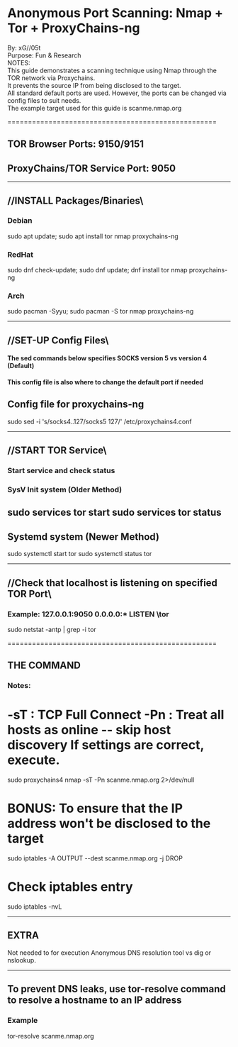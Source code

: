 # Anonymous Port Scanning: Nmap + Tor + ProxyChains-ng
By: xG//05t <br>
Purpose: Fun & Research <br>
NOTES: <br>
This guide demonstrates a scanning technique using Nmap through the TOR network via Proxychains. <br>
It prevents the source IP from being disclosed to the target. <br>
All standard default ports are used. However, the ports can be changed via config files to suit needs. <br>
The example target used for this guide is scanme.nmap.org <br>

===================================================
## TOR Browser Ports: 9150/9151
## ProxyChains/TOR Service Port: 9050
-----------------------------------------------------
## //INSTALL Packages/Binaries\\
### Debian
sudo apt update; sudo apt install tor nmap proxychains-ng
### RedHat
sudo dnf check-update; sudo dnf update; dnf install tor nmap proxychains-ng
### Arch
sudo pacman -Syyu; sudo pacman -S tor nmap proxychains-ng

-----------------------------------------------------
## //SET-UP Config Files\\
#### The sed commands below specifies SOCKS version 5 vs version 4 (Default)
#### This config file is also where to change the default port if needed

## Config file for proxychains-ng
sudo sed -i 's/socks4..127/socks5 127/' /etc/proxychains4.conf

-----------------------------------------------------
## //START TOR Service\\
### Start service and check status
### SysV Init system (Older Method)
sudo services tor start
sudo services tor status
----------------------------------
## Systemd system (Newer Method)
sudo systemctl start tor
sudo systemctl status tor

-----------------------------------------------------
## //Check that localhost is listening on specified TOR Port\\
### Example: 127.0.0.1:9050	0.0.0.0:*	LISTEN  <PID>\tor
sudo netstat -antp | grep -i tor

===================================================
## THE COMMAND
### Notes:
-sT : TCP Full Connect
-Pn : Treat all hosts as online -- skip host discovery
 If settings are correct, execute.
===================================================

sudo proxychains4 nmap -sT -Pn scanme.nmap.org 2>/dev/null

# BONUS: To ensure that the IP address won't be disclosed to the target
sudo iptables -A OUTPUT --dest scanme.nmap.org -j DROP

# Check iptables entry
sudo iptables -nvL

**********************
 ## EXTRA
 Not needed to for execution
 Anonymous DNS resolution tool vs dig or nslookup. 
**********************
## To prevent DNS leaks, use tor-resolve command to resolve a hostname to an IP address
### Example
tor-resolve scanme.nmap.org
